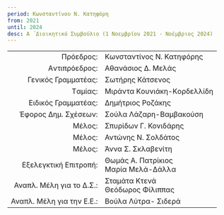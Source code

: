 ```yaml
---
period: Κωνσταντίνου Ν. Κατηφόρη
from: 2021
until: 2024
desc: Α ́ Διοικητικό Συμβούλιο (1 Νοεμβρίου 2021 - Νοέμβριος 2024)
---
```


|                              |                        |
| ---------------------------: | :----------------------|
| Πρόεδρος: | Κωνσταντίνος Ν. Κατηφόρης|
| Aντιπρόεδρος: | Αθανάσιος Δ. Μελάς|
| Γενικός Γραμματέας: | Σωτήρης Κάτσενος|
| Tαμίας: | Mιράντα Kουνιάκη-Kορδελλίδη|
| Eιδικός Γραμματέας: | Δημήτριος Ροζάκης|
| Έφορος Δημ. Σχέσεων: | Σούλα Λάζαρη-Βαμβακούση|
| Mέλος: | Σπυρίδων Γ. Κονιδάρης|
| Mέλος: | Αντώνης Ν. Σολδάτος|
| Mέλος: | Άννα Σ. Σκλαβενίτη|
| Εξελεγκτική Επιτροπή: | Θωμάς Α. Πατρίκιος<br/>Μαρία Μελά-Δάλλα|
| Αναπλ. Μέλη για το Δ.Σ.: | Σταμάτα Κτενά<br/>Θεόδωρος Φίλιππας|
| Αναπλ. Μέλη για την Ε.Ε.: | Βούλα Λύτρα- Σιδερά|
